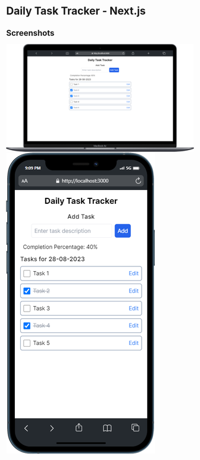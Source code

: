 # Daily Task Tracker - Next.js

## Screenshots

![Screenshots](./desktop.png)
![Screenshots](./mobile.png)
